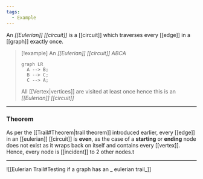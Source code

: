 ```yaml
---
tags:
  - Example
---
```

An _[[Eulerian]] [[circuit]]_ is a [[circuit]] which traverses every [[edge]] in a [[graph]] exactly once.

> [!example]
> An _[[Eulerian]] [[circuit]]_ $ABCA$
> 
> ```mermaid
> graph LR 
> 	A --> B;
> 	B --> C;
> 	C --> A;
> ```
>
> All [[Vertex|vertices]] are visited at least once hence this is an _[[Eulerian]] [[circuit]]_

---
### Theorem
As per the [[Trail#Theorem|trail theorem]] introduced earlier, every [[edge]] in an [[eulerian]] [[circuit]] is **even**, as the case of a **starting** or **ending** node does not exist as it wraps back on itself and contains every [[vertex]]. Hence, every node is [[incident]] to $2$ other nodes.t

---
![[Eulerian Trail#Testing if a graph has an _ eulerian trail_]]